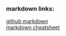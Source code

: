 ### markdown links:
[github markdown](https://docs.github.com/en/github/writing-on-github) <br/>
[markdown cheatsheet](https://github.com/adam-p/markdown-here/wiki/Markdown-Cheatsheet)